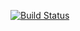 [![Build Status](https://travis-ci.org/Amur21/KRST.svg?branch=master)](https://travis-ci.org/Amur21/KRST)
